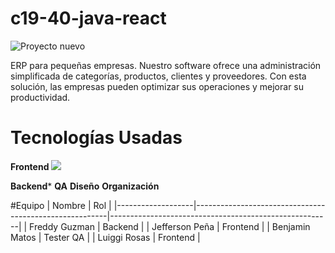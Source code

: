 # c19-40-java-react

  ![Proyecto nuevo](https://github.com/user-attachments/assets/337e9372-70b4-4705-b3a4-84f49f05f939)

ERP para pequeñas empresas. Nuestro software ofrece una administración simplificada de categorías, productos, clientes y proveedores. Con esta solución, las empresas pueden optimizar sus operaciones y mejorar su productividad.

# Tecnologías Usadas

**Frontend**
<img src="https://cdn.jsdelivr.net/gh/devicons/devicon@latest/icons/vitejs/vitejs-original.svg" />
          
**Backend***
**QA**
**Diseño**
**Organización**

#Equipo
| Nombre            | Rol                                              |
|-------------------|--------------------------------------------------------|-------------------------------------------------------|
| Freddy Guzman | Backend |
| Jefferson Peña | Frontend |
| Benjamin Matos | Tester QA |
| Luiggi Rosas   | Frontend |

